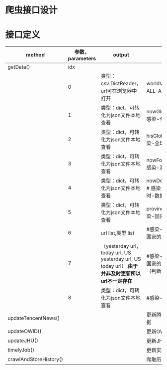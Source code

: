 # 爬虫接口设计

# 接口定义

| method                 | 参数，parameters | output                                                       | notations                                                    |
| ---------------------- | ---------------- | ------------------------------------------------------------ | ------------------------------------------------------------ |
| getData()              | idx              |                                                              |                                                              |
|                        | 0                | 类型：csv.DictReader，url可在浏览器中打开                    | worldVaccDataurl，# 疫苗-ALL-ALL-数据                        |
|                        | 1                | 类型：dict，可转化为json文件本地查看                         | nowGlobalCovidDataUrl，# 感染-全球-实时-数据                 |
|                        | 2                | 类型：dict，可转化为json文件本地查看                         | hisGlobalCovidDataUrl，# 感染-全球-历史-数据                 |
|                        | 3                | 类型：dict，可转化为json文件本地查看                         | nowForeignCovidDataUrl，# 感染-海外国家-实时-数据            |
|                        | 4                | 类型：dict，可转化为json文件本地查看                         | nowDomesticCovidDataUrl，#  感染-中国、各省、市-实时-数据    |
|                        | 5                | 类型：dict，可转化为json文件本地查看                         | provinceCityUrlsPath，#感染-国内各省、市-历史-数据           |
|                        | 6                | url list,类型 list                                           | #感染-各国(包括中国)、主要国家的各行政区-历史-数据           |
|                        | 7                | （yesterday url，today url, US yesterday url, US today url）,**由于并非及时更新所以url不一定存在** | #感染-各国(包括中国)、主要国家的各行政区-实时-数据（判断是否存在）**美国单列** |
|                        | 8                | 类型：dict，可转化为json文件本地查看                         | #感染-海外国家-历史-数据                                     |
| updateTencentNews()    |                  |                                                              | 更新腾讯新闻数据源的所有数据                                 |
| updateOWID()           |                  |                                                              | 更新OWID数据源的所有数据                                     |
| updateJHU()            |                  |                                                              | 更新JHU数据源的所有数据                                      |
| timelyJob()            |                  |                                                              | 更新实时数据                                                 |
| crawlAndStoreHistory() |                  |                                                              | 爬取历史数据，只需执行一次                                   |

